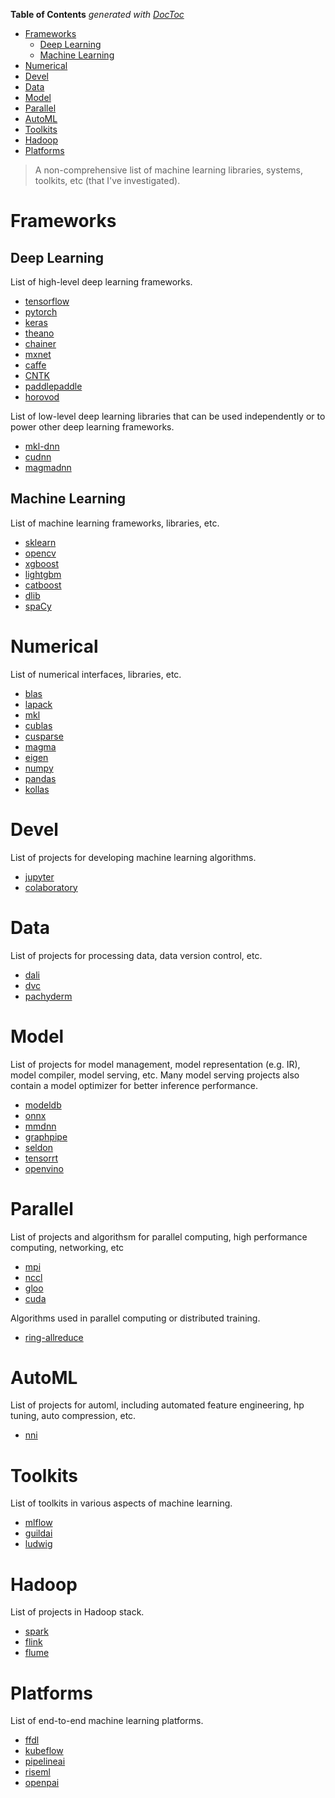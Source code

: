 <!-- START doctoc generated TOC please keep comment here to allow auto update -->
<!-- DON'T EDIT THIS SECTION, INSTEAD RE-RUN doctoc TO UPDATE -->
**Table of Contents**  *generated with [DocToc](https://github.com/thlorenz/doctoc)*

- [Frameworks](#frameworks)
  - [Deep Learning](#deep-learning)
  - [Machine Learning](#machine-learning)
- [Numerical](#numerical)
- [Devel](#devel)
- [Data](#data)
- [Model](#model)
- [Parallel](#parallel)
- [AutoML](#automl)
- [Toolkits](#toolkits)
- [Hadoop](#hadoop)
- [Platforms](#platforms)

<!-- END doctoc generated TOC please keep comment here to allow auto update -->

> A non-comprehensive list of machine learning libraries, systems, toolkits, etc (that I've investigated).

# Frameworks

## Deep Learning

List of high-level deep learning frameworks.

- [tensorflow](../ml-core/tensorflow)
- [pytorch](./frameworks/pytorch)
- [keras](./frameworks/keras)
- [theano](http://deeplearning.net/software/theano/)
- [chainer](https://chainer.org/)
- [mxnet](https://mxnet.apache.org/)
- [caffe](https://caffe.berkeleyvision.org/)
- [CNTK](https://docs.microsoft.com/en-us/cognitive-toolkit/)
- [paddlepaddle](https://www.paddlepaddle.org.cn/)
- [horovod](./frameworks/horovod)

List of low-level deep learning libraries that can be used independently or to power other deep
learning frameworks.

- [mkl-dnn](./frameworks/mkl-dnn)
- [cudnn](./frameworks/cudnn)
- [magmadnn](./numerical/magma)

## Machine Learning

List of machine learning frameworks, libraries, etc.

- [sklearn](./frameworks/sklearn)
- [opencv](./frameworks/opencv)
- [xgboost](./frameworks/xgboost)
- [lightgbm](./frameworks/lightgbm)
- [catboost](./frameworks/catboost)
- [dlib](./frameworks/dlib)
- [spaCy](https://spacy.io)

# Numerical

List of numerical interfaces, libraries, etc.

- [blas](./numerical/blas)
- [lapack](./numerical/lapack)
- [mkl](./numerical/mkl)
- [cublas](./parallel/cuda)
- [cusparse](./parallel/cuda)
- [magma](./numerical/magma)
- [eigen](./numerical/eigen)
- [numpy](./numerical/numpy)
- [pandas](https://github.com/pandas-dev/pandas)
- [kollas](https://github.com/databricks/koalas)

# Devel

List of projects for developing machine learning algorithms.

- [jupyter](./devel/jupyter)
- [colaboratory](./devel/colaboratory)

# Data

List of projects for processing data, data version control, etc.

- [dali](./data/dali)
- [dvc](./data/dvc)
- [pachyderm](./data/pachyderm)

# Model

List of projects for model management, model representation (e.g. IR), model compiler, model
serving, etc. Many model serving projects also contain a model optimizer for better inference
performance.

- [modeldb](./model/modeldb)
- [onnx](./model/onnx)
- [mmdnn](./model/mmdnn)
- [graphpipe](./model/graphpipe)
- [seldon](./model/seldon)
- [tensorrt](./model/tensorrt)
- [openvino](./model/openvino)

# Parallel

List of projects and algorithsm for parallel computing, high performance computing, networking, etc

- [mpi](./parallel/mpi)
- [nccl](./parallel/nccl)
- [gloo](https://github.com/facebookincubator/gloo)
- [cuda](./parallel/cuda)

Algorithms used in parallel computing or distributed training.

- [ring-allreduce]( http://andrew.gibiansky.com/blog/machine-learning/baidu-allreduce/)

# AutoML

List of projects for automl, including automated feature engineering, hp tuning, auto compression, etc.

- [nni](./automl/nni)

# Toolkits

List of toolkits in various aspects of machine learning.

- [mlflow](./toolkits/mlflow)
- [guildai](./toolkits/guildai)
- [ludwig](./toolkits/ludwig)

# Hadoop

List of projects in Hadoop stack.

- [spark](../ml-core/spark)
- [flink](./hadoop/flink)
- [flume](./hadoop/flume)

# Platforms

List of end-to-end machine learning platforms.

- [ffdl](./platforms/ffdl)
- [kubeflow](./platforms/kubeflow)
- [pipelineai](./platforms/pipelineai)
- [riseml](./platforms/riseml)
- [openpai](./platforms/openpai)
